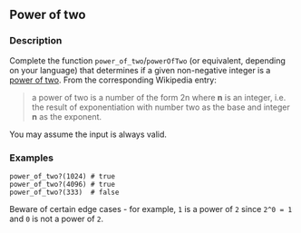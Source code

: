 ## Power of two

### Description

Complete the function `power_of_two`/`powerOfTwo` (or equivalent, depending on your language) that determines if a given non-negative integer is a [power of two](https://en.wikipedia.org/wiki/Power_of_two). From the corresponding Wikipedia entry:

> a power of two is a number of the form 2n where **n** is an integer, i.e. the result of exponentiation with number two as the base and integer **n** as the exponent.

You may assume the input is always valid.

### Examples
```
power_of_two?(1024) # true
power_of_two?(4096) # true
power_of_two?(333)  # false
```
Beware of certain edge cases - for example, `1` is a power of `2` since `2^0 = 1` and `0` is not a power of `2`.